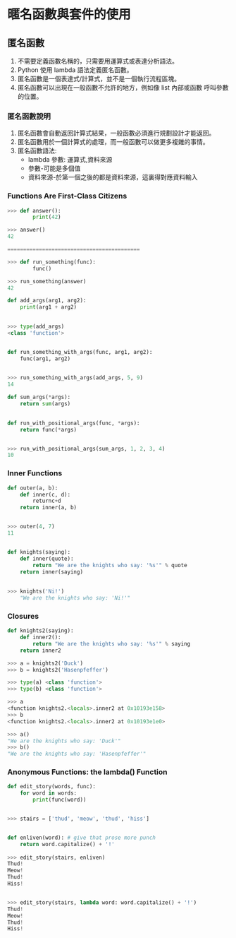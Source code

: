 # 暱名函數與套件的使用
##  匿名函數
1. 不需要定義函數名稱的，只需要用運算式或表達分析語法。
2. Python 使用 lambda 語法定義匿名函數。
3. 匿名函數是一個表達式/計算式，並不是一個執行流程區塊。
4. 匿名函數可以出現在一般函數不允許的地方，例如像 list 內部或函數 呼叫參數的位置。

###  匿名函數說明
1. 匿名函數會自動返回計算式結果，一般函數必須進行規劃設計才能返回。
2. 匿名函數用於一個計算式的處理，而一般函數可以做更多複雜的事情。
3. 匿名函數語法:
	- lambda 參數: 運算式,資料來源
	- 參數-可能是多個值
	- 資料來源-於第一個之後的都是資料來源，這裏得對應資料輸入

### Functions Are First-Class Citizens
```python
>>> def answer(): 
		print(42)

>>> answer()
42

==========================================

>>> def run_something(func): 
		func()

>>> run_something(answer) 
42
```


```python
def add_args(arg1, arg2): 
	print(arg1 + arg2)
	

>>> type(add_args)
<class 'function'>


def run_something_with_args(func, arg1, arg2):
	func(arg1, arg2)
	

>>> run_something_with_args(add_args, 5, 9) 
14

```

```python
def sum_args(*args): 
	return sum(args)
	

def run_with_positional_args(func, *args):
	return func(*args)


>>> run_with_positional_args(sum_args, 1, 2, 3, 4)
10	
```

### Inner Functions

```python
def outer(a, b):
	def inner(c, d): 
		returnc+d
	return inner(a, b)


>>> outer(4, 7)
11


def knights(saying):
	def inner(quote):	
		return "We are the knights who say: '%s'" % quote
	return inner(saying)
	
	
>>> knights('Ni!')
    "We are the knights who say: 'Ni!'"
```

### Closures
```python
def knights2(saying):
	def inner2():
		return "We are the knights who say: '%s'" % saying
	return inner2

>>> a = knights2('Duck')
>>> b = knights2('Hasenpfeffer')

>>> type(a) <class 'function'> 
>>> type(b) <class 'function'>

>>> a
<function knights2.<locals>.inner2 at 0x10193e158> 
>>> b
<function knights2.<locals>.inner2 at 0x10193e1e0>

>>> a()
"We are the knights who say: 'Duck'"
>>> b()
"We are the knights who say: 'Hasenpfeffer'"
```

### Anonymous Functions: the lambda() Function
```python
def edit_story(words, func):
	for word in words:
		print(func(word))


>>> stairs = ['thud', 'meow', 'thud', 'hiss']


def enliven(word): # give that prose more punch 
	return word.capitalize() + '!'
	
>>> edit_story(stairs, enliven) 
Thud!
Meow!
Thud!
Hiss!


>>> edit_story(stairs, lambda word: word.capitalize() + '!') 
Thud!
Meow!
Thud!
Hiss!
```

